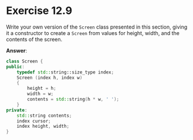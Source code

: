 # Exercise 12.9

Write your own version of the `Screen` class presented in this section, giving it a constructor to create a `Screen` from values for height, width, and the contents of the screen.

**Answer**:

```cpp
class Screen {
public:
    typedef std::string::size_type index;
    Screen (index h, index w)
    {
        height = h;
        width = w;
        contents = std::string(h * w, ' ');
    }
private:
    std::string contents;
    index cursor;
    index height, width;
}
```